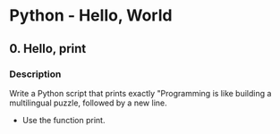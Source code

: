 # Python - Hello, World

## 0. Hello, print

### Description
Write a Python script that prints exactly "Programming is like building a multilingual puzzle, followed by a new line.
- Use the function print.
